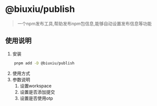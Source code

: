 # @biuxiu/publish
> 一个npm发布工具,帮助发布npm包信息,能够自动设置发布信息等功能
## 使用说明
1. 安装
```sh
    pnpm add -D @biuxiu/publish
```
2. 使用方式
3. 参数说明
   1. 设置workspace
   2. 设置是否添加提交
   3. 设置是否使用otp